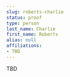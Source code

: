 ```yaml
---
slug: roberts-charlie
status: proof
type: person
last_name: Charlie
first_name: Roberts
alias: null
affiliations:
- TBD
---
```


TBD

